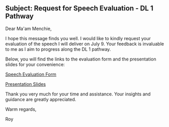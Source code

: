 
## Subject: Request for Speech Evaluation - DL 1 Pathway

Dear Ma'am Menchie,

I hope this message finds you well. I would like to kindly request your evaluation of the speech I will deliver on July 9. Your feedback is invaluable to me as I aim to progress along the DL 1 pathway.

Below, you will find the links to the evaluation form and the presentation slides for your convenience:

[Speech Evaluation Form](Eval-Second_Speech.pdf)

[Presentation Slides](scheduler.pdf)

Thank you very much for your time and assistance. Your insights and guidance are greatly appreciated.

Warm regards,

Roy